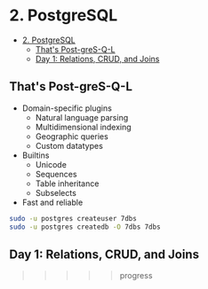 # 2. PostgreSQL

- [2. PostgreSQL](#2-postgresql)
  - [That's Post-greS-Q-L](#thats-post-gres-q-l)
  - [Day 1: Relations, CRUD, and Joins](#day-1-relations-crud-and-joins)

## That's Post-greS-Q-L

- Domain-specific plugins
  - Natural language parsing
  - Multidimensional indexing
  - Geographic queries
  - Custom datatypes
- Builtins
  - Unicode
  - Sequences
  - Table inheritance
  - Subselects
- Fast and reliable

```sh
sudo -u postgres createuser 7dbs
sudo -u postgres createdb -O 7dbs 7dbs
```

## Day 1: Relations, CRUD, and Joins

>>>>> progress
